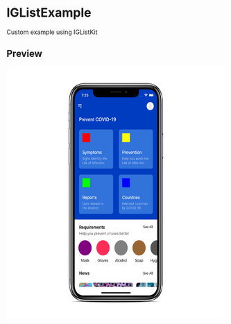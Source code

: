 # IGListExample
Custom example using IGListKit

## Preview
<img src="https://github.com/sseno/IGListExample/blob/master/Screenshots/Simulator%20Screen%20Shot%20-%20iPhone%20X%20-%202020-04-02%20at%2019.25.55_iphonexspacegrey_portrait.png" width="570" height="580" title="Home screen">
